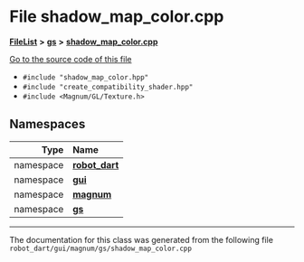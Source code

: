 

# File shadow\_map\_color.cpp



[**FileList**](files.md) **>** [**gs**](dir_2f8612d80f6bb57c97efd4c82e0df286.md) **>** [**shadow\_map\_color.cpp**](shadow__map__color_8cpp.md)

[Go to the source code of this file](shadow__map__color_8cpp_source.md)



* `#include "shadow_map_color.hpp"`
* `#include "create_compatibility_shader.hpp"`
* `#include <Magnum/GL/Texture.h>`













## Namespaces

| Type | Name |
| ---: | :--- |
| namespace | [**robot\_dart**](namespacerobot__dart.md) <br> |
| namespace | [**gui**](namespacerobot__dart_1_1gui.md) <br> |
| namespace | [**magnum**](namespacerobot__dart_1_1gui_1_1magnum.md) <br> |
| namespace | [**gs**](namespacerobot__dart_1_1gui_1_1magnum_1_1gs.md) <br> |





















































------------------------------
The documentation for this class was generated from the following file `robot_dart/gui/magnum/gs/shadow_map_color.cpp`

